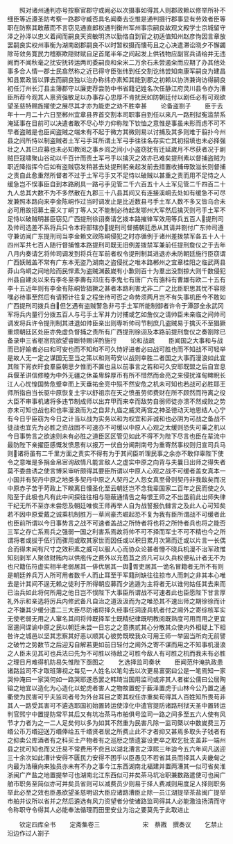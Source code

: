 <!-- { "loadSidebar": true } -->
　　照对诸州通判亦号按察官郡守或阙必以次摄事如得其人则郡政赖以修举所补不细臣等近遵圣防考察一路郡守臧否具名闻奏去讫惟是通判摄行郡事显有劳效者臣等职在防察其敢蔽而不言窃见通直郎权通判衡州军州事宗嗣良故观文殿学士京城留守泽之孙泽以忠义着闻而嗣良天资敏明济以勤恪自到官之初适值知州赵彦恂因言章放罢嗣良实权州事衡为湖南剧郡嗣良不以时暂权摄而懐苟且之心决遣滞讼晓夕不懈蠲除苛敛务寛民力稽察欺隠财赋自足首尾半年之间起发上供钱物应副官兵请给并无违阙而不闻秋毫之扰安抚转运两司委嗣良和籴米二万余石未尝遏籴而应期了办其他处事多合人情一郡士民翕然称之近已得守臣张纬到任交割讫纬尝知南康军嗣良为建昌知县累政皆以罪去而嗣良独以治办称纬亦素知其能到郡之初赖以协济兼询访得嗣良初任汀州长汀县主簿郡守以廉吏荐尝防中书省籍记姓名次任静江府灵川县令亦为漕臣所荐今观其人禀资强敏足以办事存心忠厚不肯扰民如防朝廷付以剧任必有可观欲望圣慈特赐旌擢使之展尽其才亦为能吏之劝不胜幸甚
　　论备盗劄子
　　臣于去年十一月二十六日至郴州宜章县界首交割本司职事自到任以来凡一路刑狱寃滥禁系淹延事在目前可以决遣者敢不尽心毕力仰称陛下钦恤之意惟是事虽未形而虑不可不早者盗贼是也臣闻盗贼之端未有不起于微方其微则易以讨捕及其多则难于翦扑今州县之间所恃以制盗贼者土军弓手耳所谓土军弓手往往名存实亡其初招填也未必择强壮之人其已应募也未必知教阅之事乡闾之间小小盗窃犹有迁延嵗月不尽获者况于剧贼巨冦啸聚山谷动以千百计而责土军弓手以擒灭之效亦已难矣提刑素以督捕盗贼为职近降指挥今后如有盗贼窃发稍甚去处提刑躬亲起发前去措置收捕毋致滋长则督捕之责自此愈重然所督者不过于土军弓手又不足恃以破贼以甚重之责而用不足恃之人缓急岂不悮事臣自到本路刷具一路弓手见管二千六百五十人土军见管二千四百二十九人总其大数不为不多然散在九郡三十八县其间又有连接溪峒去处如有缓急不可尽发兼照本路向来李金陈峒作过当时调发止是比近数县弓手土军人数不多又皆乌合未必可用故招募土豪义丁峒丁等人又不能制必待起发鄂州大军然后擒灭则弓手土军不足恃以破贼明甚臣窃见广西提刑徐诩奏请乞拨本路摧锋军效用等兵五百人提刑司及帅司选差不系将兵只令本将部辖亦提刑司督捕朝廷悉从其请并劄付广东帅司遵守兼访闻广东提刑司当李金赖文政陈峒侵犯之时亦循例于诸州差拨禁军各五十人十四州军共七百人随行督捕惟本路提刑司既无旧例差拨禁军兼前任提刑詹仪之于去年八月内奏请乞将帅司调发到将兵在军前者权令提刑制其进退亦未防朝廷施行臣窃谓广西妖贼盖不常有广东本无盗乃湖南之盗侵扰之唯本路郴州之宜章桂阳之临武两县莽山乌峒之间地险而民悍素为盗贼渊薮嵗有小歉则百十为羣出没剽掠大则千数侵犯州县自建炎以来有李冬至李夀有邓庄有李鬼七有唐广六有骆科有曹雄有欧二十五有李十五近年则有李金有陈峒皆猖獗之甚者本路利害尤非二广之比臣职思其忧不容隠嘿必待事至然后有请预计往复之程坐待可否之命势须两月岂不有失事机臣今不敢如广西提刑司拨兵自但乞遇有盗贼警急非弓手土军所能制御者许令于潭邵全永武冈军将兵内量行分拨五百人与弓手土军并力讨捕或乞如詹仪之请帅臣未亲临之间帅司调发将兵许令提刑制其进退如帅臣亲出则専听帅司节制庶几盗贼易于擒灭不至猖獗重烦朝廷区处臣亦免虚负督捕之责所有广西提刑徐诩及本路前提刑詹仪之奏劄除已备录申三省枢宻院欲望睿断特赐详酌施行
　　论和战疏
　　臣闻国之大事和与战而已好媮者必曰和可安也而不知和不可久恃好进者必曰战可胜也而不知战不可轻举是故人无一定之谋国无至当之策以和则苟安以战则幸胜二者国之大事而漫浪如此宜其陛下宵衣旰食羣臣朝思夕惟而不置也且以前事言之若和可久安耶既盟之后自宜息兵偃革讲信修睦为中外无疆之休虽卑辞厚币有所不惜然而金亮之来侵扰淮甸睥睨长江人心忧惶国势危蹙幸而上天垂祐金亮中殒不然安危之机未可知也若战可必胜耶王师所指自当长驱中原恢复土宇以舒祖宗在天之愤虽劳师费财在所不顾然而符离之役大臣不审事机诸将多违节制成师以出弃甲而来幸而敌势自弱师徒亦溃不然成败之势亦未可知也战也和也率漫浪而为之自非九庙之威灵两宫之神圣徳动天地恩结人心宁有今日乎臣窃为今日之计当以战为实务以和为权宜和非诚和也必阴为可战之备战不徒战也宜先为必胜之资战固不可速亦不可缓以中原人心观之太缓则恐失可乗之机以今日事势言之欲速则未有必胜之道臣区区管见如此不得不为陛下尽言也臣在辈流中最防陛下亲擢臣感慨发愤思有以报万一伏自分阃荆南号为重寄然事权则归宣司兵马则诸将虽有二千里方面之责实不得有为于其间臣听理民事之余亦不敢仰辜陛下使令之意唯是多捐金帛宻询敌情凡能言敌人之虚实中原之向背与夫曩日出师之得失者莫不委曲诱之使言博采审听颇得其要臣所谓以中原人心观之战不可缓者盖女真本一小国并有契丹中原之地类多契丹中原之人契丹之人怨女真至骨则契丹非我敌矣而况中原赤子苦于苛政上下睽离日懐圣化至云朝廷岂不念我辈国家二百年之民而使之久陷至于此极也凡有此中间探往往相与隠蔽通情告之每恨王师之不出虽前此出师失律干纪无所不至亦未尝怨及朝廷唯俟王师再举人自为战誓报仇雠言之及此人心可知矣若不因中原爱戴之诚乘机制胜万一草间豪杰崛起恐不复为我有臣所谓战不可缓者此也臣前所谓以今日事势言之战不可速者盖战之所恃者将也将之所恃者兵也将之能否三军之存亡系焉兵之强弱一国之利害系焉故将帅不可不择而军士不可不精也今之所谓将者或拔于伍行而骤用或取其家世而因任或以积日累月次第而迁或以片言一长偶合而得未闻有尺寸之效积素之威可以服人心而协众论甚者懵不晓兵机漫不治军政惟知刻剥军人聚敛财贿内以供庖传之费外以充苞苴之资凡可以久兵权便私计者无不为也尺籍伍符虚实相半老弱居其一俳优居其一舆胥吏居其一诡名冒籍者无所不有则是朝廷养兵万人所可用者数千人而止耳至于军籍刓缺往往掠市人而刺之非其本心唯去是计其间不逞无赖之徒利于所得朝应募而夕逃遁为主将者无以谁何姑任其去来而已治兵如此将何所用之他日岂不悮陛下大事臣所谓战不可速者此也臣愿陛下甘言厚礼外示和亲选将厉兵内修武备凡自治之道汲汲而为之唯恐其不速出师之期徐徐而计之不嫌其少缓分遣二三大臣尽防诸将择久经事任洞逹兵机者付之阃外之寄综核军实无使老弱无用之人窜名其间将帅既择军士既精纪律既明教阅既熟度可用而用之更宜宻遣间谍谕中原之民以朝廷未尝一日忘之之意携贰其心分散其众使内外相疑上下相咎许之城邑以坚其志察其好恶以顺其心彼势既暌我众可用王师一举固当所向无前譬之破竹之势数节之后迎刄自解若更如前日轻付之阃外之寄不谋而用之不知事机漫浪之人臣未见其可也兵法曰先为不可胜以待敌之可胜今敌人有可胜之机而我未有必胜之理日月难得机防易失惟陛下亟图之
　　乞选择监司奏状
　　臣闻范仲淹执政患诸路监司不才取班簿视之每见一人姓名以笔勾去以次更易富弼曰公是一笔焉知一家哭仲淹曰一家哭何如一路哭耶遂悉罢之韩琦当国用监司或非其人者崔公儒曰公居陶镕之地宜以造化为心造化以蛇虎者害人之物故置蛇于薮泽置虎于山林今公乃置之通衢使为民害可乎夫监司者号为外台耳目之寄其权任亦重矣苟得其人百姓知所畏苟非其人一路受其害可不遴选耶国初始置转运使淳化中遣官提防诸路刑狱天圣中置转运判官煕宁中置提防常平其后又有坑冶茶马市舶俱号监司一路之间多至五六人使有风节才力者为之一二人足矣何以多为如其不然重为民害凡除一监司槩以中数嵗费三万缗公币万缗迎送万缗俸给五千缗贤者居之所费止此不才者抑又甚焉多取头子钱者有之抑卖公库酒者有之科买土产物者有之巡厯之馈遗宴设吏卒之取乞批支盖非一端州县之扰可知也而又迁易不常费用不赀且以湖北漕言之淳熙三年迨今五六年间凡送迎三十余次如此漕计安得不匮民力安得不困乎以臣愚见不若省其员而择其人夫畿甸之内最为浩穰向来独员亦未有不办之事今江东西湖南北福建并置两漕其一似可省矣淮浙闽广产盐之地置提举可也湖南北江东西似可并矣茶马坑冶职兼数路遣使可也闽广舶市职务至简似亦可并矣员省则可以减费员少则易于择人费减则用度足人择则职务举此必至之效也臣愚欲望圣慈明诏大臣应诸路漕臣止除一员江湖提举茶盐闽广提举市舶并议所以省并之然后遴选有风力资望者分使诸路监司得其人必能激浊扬清而守令称职守令得其人必能奉法循理而田里安业为治之要莫先于此取进止

　　钦定四库全书
　　定斋集卷三　　　　　　　宋　蔡戡　撰奏议
　　乞禁止沿边作过人劄子
